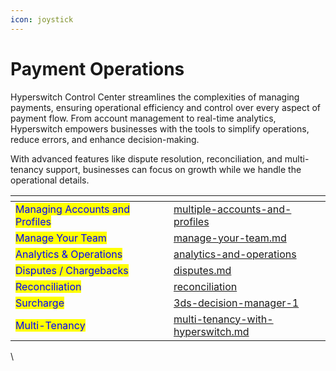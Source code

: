 ```yaml
---
icon: joystick
---
```


# Payment Operations

Hyperswitch Control Center streamlines the complexities of managing payments, ensuring operational efficiency and control over every aspect of payment flow. From account management to real-time analytics, Hyperswitch empowers businesses with the tools to simplify operations, reduce errors, and enhance decision-making.

With advanced features like dispute resolution, reconciliation, and multi-tenancy support, businesses can focus on growth while we handle the operational details.

<table data-card-size="large" data-view="cards"><thead><tr><th></th><th data-hidden></th><th data-hidden></th><th data-hidden data-card-target data-type="content-ref"></th></tr></thead><tbody><tr><td><mark style="color:blue;">Managing Accounts and Profiles</mark></td><td></td><td></td><td><a href="multiple-accounts-and-profiles/">multiple-accounts-and-profiles</a></td></tr><tr><td><mark style="color:blue;">Manage Your Team</mark></td><td></td><td></td><td><a href="manage-your-team.md">manage-your-team.md</a></td></tr><tr><td><mark style="color:blue;">Analytics &#x26; Operations</mark></td><td></td><td></td><td><a href="analytics-and-operations/">analytics-and-operations</a></td></tr><tr><td><mark style="color:blue;">Disputes / Chargebacks</mark></td><td></td><td></td><td><a href="disputes.md">disputes.md</a></td></tr><tr><td><mark style="color:blue;">Reconciliation</mark></td><td></td><td></td><td><a href="../../about-hyperswitch/payments-modules/reconciliation/">reconciliation</a></td></tr><tr><td><mark style="color:blue;">Surcharge</mark></td><td></td><td></td><td><a href="3ds-decision-manager-1/">3ds-decision-manager-1</a></td></tr><tr><td><mark style="color:blue;">Multi-Tenancy</mark></td><td></td><td></td><td><a href="multi-tenancy-with-hyperswitch.md">multi-tenancy-with-hyperswitch.md</a></td></tr></tbody></table>

\
